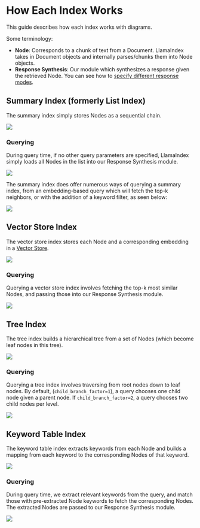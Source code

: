 # How Each Index Works

This guide describes how each index works with diagrams.

Some terminology:

- **Node**: Corresponds to a chunk of text from a Document. LlamaIndex takes in Document objects and internally parses/chunks them into Node objects.
- **Response Synthesis**: Our module which synthesizes a response given the retrieved Node. You can see how to
  [specify different response modes](../deploying/query_engine/response_modes.md).

## Summary Index (formerly List Index)

The summary index simply stores Nodes as a sequential chain.

![](../../_static/indices/list.png)

### Querying

During query time, if no other query parameters are specified, LlamaIndex simply loads all Nodes in the list into
our Response Synthesis module.

![](../../_static/indices/list_query.png)

The summary index does offer numerous ways of querying a summary index, from an embedding-based query which
will fetch the top-k neighbors, or with the addition of a keyword filter, as seen below:

![](../../_static/indices/list_filter_query.png)

## Vector Store Index

The vector store index stores each Node and a corresponding embedding in a [Vector Store](../../community/integrations/vector_stores.md#using-a-vector-store-as-an-index).

![](../../_static/indices/vector_store.png)

### Querying

Querying a vector store index involves fetching the top-k most similar Nodes, and passing
those into our Response Synthesis module.

![](../../_static/indices/vector_store_query.png)

## Tree Index

The tree index builds a hierarchical tree from a set of Nodes (which become leaf nodes in this tree).

![](../../_static/indices/tree.png)

### Querying

Querying a tree index involves traversing from root nodes down
to leaf nodes. By default, (`child_branch_factor=1`), a query
chooses one child node given a parent node. If `child_branch_factor=2`, a query
chooses two child nodes per level.

![](../../_static/indices/tree_query.png)

## Keyword Table Index

The keyword table index extracts keywords from each Node and builds a mapping from
each keyword to the corresponding Nodes of that keyword.

![](../../_static/indices/keyword.png)

### Querying

During query time, we extract relevant keywords from the query, and match those with pre-extracted
Node keywords to fetch the corresponding Nodes. The extracted Nodes are passed to our
Response Synthesis module.

![](../../_static/indices/keyword_query.png)
